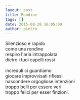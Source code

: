 ```yaml
---
layout: post
title: Rondine
tags: []
date: 2015-08-28 16:05:00
author: pietro
---
```

Silenzioso e rapido<br/>come una rondine<br/>respiro l'aria intrappolata<br/>dietro i tuoi capelli rossi<br/><br/>increduli ci guardiamo<br/>giocare improvvisati riflessi<br/>nascondere orgogliose intenzioni<br/>troppo belli per essere veri<br/>troppo felici per esser finzioni.
